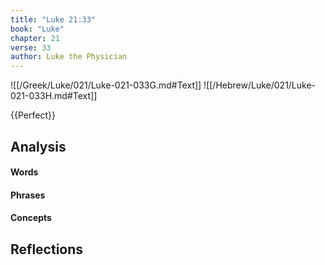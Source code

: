 ```yaml
---
title: "Luke 21:33"
book: "Luke"
chapter: 21
verse: 33
author: Luke the Physician
---
```

![[/Greek/Luke/021/Luke-021-033G.md#Text]]
![[/Hebrew/Luke/021/Luke-021-033H.md#Text]]

{{Perfect}}

## Analysis

#### Words

#### Phrases

#### Concepts

## Reflections
